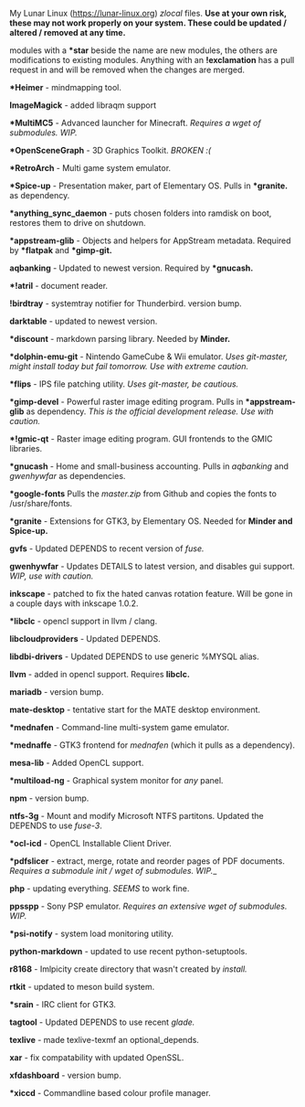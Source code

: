 My Lunar Linux (https://lunar-linux.org) _zlocal_ files. __Use at your own risk, these may not work properly on your system. These could be updated / altered / removed at any time.__

modules with a __*star__ beside the name are new modules, the others are modifications to existing modules. Anything with an __!exclamation__ has a pull request in and will be removed when the changes are merged.

__*Heimer__ - mindmapping tool.

__ImageMagick__ - added libraqm support

__*MultiMC5__ - Advanced launcher for Minecraft. _Requires a wget of submodules. WIP._

__*OpenSceneGraph__ - 3D Graphics Toolkit. _BROKEN :(_

__*RetroArch__ - Multi game system emulator.

__*Spice-up__ - Presentation maker, part of Elementary OS. Pulls in __*granite.__ as dependency.

__*anything_sync_daemon__ - puts chosen folders into ramdisk on boot, restores them to drive on shutdown.

__*appstream-glib__ - Objects and helpers for AppStream metadata. Required by __*flatpak__ and __*gimp-git.__

__aqbanking__ - Updated to newest version. Required by __*gnucash.__

__*!atril__ - document reader.

__!birdtray__ - systemtray notifier for Thunderbird. version bump.

__darktable__ - updated to newest version.

__*discount__ - markdown parsing library. Needed by __Minder.__

__*dolphin-emu-git__ - Nintendo GameCube & Wii emulator. _Uses git-master, might install today but fail tomorrow. Use with extreme caution._

__*flips__ - IPS file patching utility. _Uses git-master, be cautious._

__*gimp-devel__ - Powerful raster image editing program. Pulls in __*appstream-glib__ as dependency. _This is the official development release. Use with caution._

__*!gmic-qt__ - Raster image editing program. GUI frontends to the GMIC libraries.

__*gnucash__ - Home and small-business accounting. Pulls in _aqbanking_ and _gwenhywfar_ as dependencies.

__*google-fonts__ Pulls the _master.zip_ from Github and copies the fonts to /usr/share/fonts.

__*granite__ - Extensions for GTK3, by Elementary OS. Needed for __Minder and Spice-up.__

__gvfs__ - Updated DEPENDS to recent version of _fuse._

__gwenhywfar__ - Updates DETAILS to latest version, and disables gui support. _WIP, use with caution._

__inkscape__ - patched to fix the hated canvas rotation feature. Will be gone in a couple days with inkscape 1.0.2.

__*libclc__ - opencl support in llvm / clang.

__libcloudproviders__ - Updated DEPENDS.

__libdbi-drivers__ - Updated DEPENDS to use generic %MYSQL alias.

__llvm__ - added in opencl support. Requires __libclc.__

__mariadb__ - version bump.

__mate-desktop__ - tentative start for the MATE desktop environment.

__*mednafen__ - Command-line multi-system game emulator.

__*mednaffe__ - GTK3 frontend for _mednafen_ (which it pulls as a dependency).

__mesa-lib__ - Added OpenCL support.

__*multiload-ng__ - Graphical system monitor for _any_ panel.

__npm__ - version bump.

__ntfs-3g__ - Mount and modify Microsoft NTFS partitons. Updated the DEPENDS to use _fuse-3_.

__*ocl-icd__ - OpenCL Installable Client Driver.

__*pdfslicer__ - extract, merge, rotate and reorder pages of PDF documents. _Requires a submodule init / wget of submodules. WIP.__

__php__ - updating everything. _SEEMS_ to work fine.

__ppsspp__ - Sony PSP emulator. _Requires an extensive wget of submodules. WIP._

__*psi-notify__ - system load monitoring utility.

__python-markdown__ - updated to use recent python-setuptools.

__r8168__ - Imlpicity create directory that wasn't created by _install._

__rtkit__ - updated to meson build system.

__*srain__ - IRC client for GTK3.

__tagtool__ - Updated DEPENDS to use recent _glade._

__texlive__ - made texlive-texmf an optional_depends.

__xar__ - fix compatability with updated OpenSSL.

__xfdashboard__ - version bump.

__*xiccd__ - Commandline based colour profile manager.
